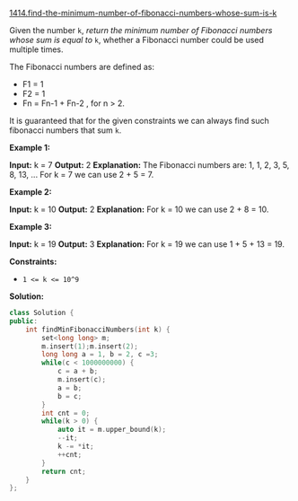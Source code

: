 [1414.find-the-minimum-number-of-fibonacci-numbers-whose-sum-is-k](https://leetcode.com/problems/find-the-minimum-number-of-fibonacci-numbers-whose-sum-is-k/)  

Given the number `k`, _return the minimum number of Fibonacci numbers whose sum is equal to_ `k`, whether a Fibonacci number could be used multiple times.

The Fibonacci numbers are defined as:

*   F1 = 1
*   F2 = 1
*   Fn = Fn-1 + Fn-2 , for n > 2.

It is guaranteed that for the given constraints we can always find such fibonacci numbers that sum `k`.

**Example 1:**

**Input:** k = 7
**Output:** 2 
**Explanation:** The Fibonacci numbers are: 1, 1, 2, 3, 5, 8, 13, ... 
For k = 7 we can use 2 + 5 = 7.

**Example 2:**

**Input:** k = 10
**Output:** 2 
**Explanation:** For k = 10 we can use 2 + 8 = 10.

**Example 3:**

**Input:** k = 19
**Output:** 3 
**Explanation:** For k = 19 we can use 1 + 5 + 13 = 19.

**Constraints:**

*   `1 <= k <= 10^9`  



**Solution:**  

```cpp
class Solution {
public:
    int findMinFibonacciNumbers(int k) {
        set<long long> m;
        m.insert(1);m.insert(2);
        long long a = 1, b = 2, c =3;
        while(c < 1000000000) {
            c = a + b;
            m.insert(c);
            a = b;
            b = c;
        }
        int cnt = 0;
        while(k > 0) {
            auto it = m.upper_bound(k);
            --it;
            k -= *it;
            ++cnt;
        }
        return cnt;
    }
};
```
      